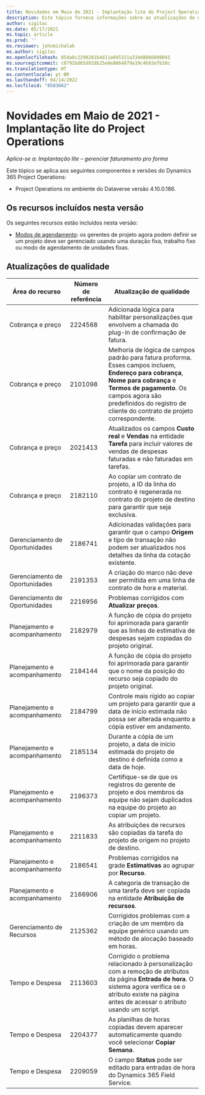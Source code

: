```yaml
---
title: Novidades em Maio de 2021 - Implantação lite do Project Operations
description: Este tópico fornece informações sobre as atualizações de qualidade disponíveis na versão de Maio de 2021 de implantação lite do Project Operations.
author: sigitac
ms.date: 05/17/2021
ms.topic: article
ms.prod: ''
ms.reviewer: johnmichalak
ms.author: sigitac
ms.openlocfilehash: 854a8c2290281b4d11a045321a334d8866806041
ms.sourcegitcommit: c0792bd65d92db25e0e8864879a19c4b93efb10c
ms.translationtype: HT
ms.contentlocale: pt-BR
ms.lasthandoff: 04/14/2022
ms.locfileid: "8583662"
---
```

# <a name="whats-new-may-2021---project-operations-lite-deployment"></a>Novidades em Maio de 2021 - Implantação lite do Project Operations

_Aplica-se a: Implantação lite – gerenciar faturamento pro forma_

Este tópico se aplica aos seguintes componentes e versões do Dynamics 365 Project Operations:

   - Project Operations no ambiente do Dataverse versão 4.10.0.186.

## <a name="features-included-in-this-release"></a>Os recursos incluídos nesta versão

Os seguintes recursos estão incluídos nesta versão:

- [Modos de agendamento](../../project-management/scheduling-modes.md): os gerentes de projeto agora podem definir se um projeto deve ser gerenciado usando uma duração fixa, trabalho fixo ou modo de agendamento de unidades fixas.

## <a name="quality-updates"></a>Atualizações de qualidade

| **Área do recurso** | **Número de referência** | **Atualização de qualidade** |
| --- | --- | --- |
| Cobrança e preço | 2224568 | Adicionada lógica para habilitar personalizações que envolvem a chamada do plug-in de confirmação de fatura. |
| Cobrança e preço | 2101098 | Melhoria de lógica de campos padrão para fatura proforma. Esses campos incluem, **Endereço para cobrança**, **Nome para cobrança** e **Termos de pagamento**. Os campos agora são predefinidos do registro de cliente do contrato de projeto correspondente. |
| Cobrança e preço | 2021413 | Atualizados os campos **Custo real** e **Vendas** na entidade **Tarefa** para incluir valores de vendas de despesas faturadas e não faturadas em tarefas. |
| Cobrança e preço | 2182110 | Ao copiar um contrato de projeto, a ID da linha do contrato é regenerada no contrato do projeto de destino para garantir que seja exclusiva. |
| Gerenciamento de Oportunidades | 2186741 | Adicionadas validações para garantir que o campo **Origem** e tipo de transação não podem ser atualizados nos detalhes da linha da cotação existente. |
| Gerenciamento de Oportunidades | 2191353 | A criação do marco não deve ser permitida em uma linha de contrato de hora e material. |
| Gerenciamento de Oportunidades | 2216956 | Problemas corrigidos com **Atualizar preços**. |
| Planejamento e acompanhamento | 2182979 | A função de cópia do projeto foi aprimorada para garantir que as linhas de estimativa de despesas sejam copiadas do projeto original. |
| Planejamento e acompanhamento | 2184144 | A função de cópia do projeto foi aprimorada para garantir que o nome da posição do recurso seja copiado do projeto original. |
| Planejamento e acompanhamento | 2184799 | Controle mais rígido ao copiar um projeto para garantir que a data de início estimada não possa ser alterada enquanto a cópia estiver em andamento. |
| Planejamento e acompanhamento | 2185134 | Durante a cópia de um projeto, a data de início estimada do projeto de destino é definida como a data de hoje. |
| Planejamento e acompanhamento | 2196373 | Certifique-se de que os registros do gerente de projeto e dos membros da equipe não sejam duplicados na equipe do projeto ao copiar um projeto. |
| Planejamento e acompanhamento | 2211833 | As atribuições de recursos são copiadas da tarefa do projeto de origem no projeto de destino. |
| Planejamento e acompanhamento | 2186541 | Problemas corrigidos na grade **Estimativas** ao agrupar por **Recurso**. |
| Planejamento e acompanhamento | 2166906 | A categoria de transação de uma tarefa deve ser copiada na entidade **Atribuição de recursos**. |
| Gerenciamento de Recursos | 2125362 | Corrigidos problemas com a criação de um membro da equipe genérico usando um método de alocação baseado em horas. |
| Tempo e Despesa | 2113603 | Corrigido o problema relacionado à personalização com a remoção de atributos da página **Entrada de hora**. O sistema agora verifica se o atributo existe na página antes de acessar o atributo usando um script. |
| Tempo e Despesa | 2204377 | As planilhas de horas copiadas devem aparecer automaticamente quando você selecionar **Copiar Semana**. |
| Tempo e Despesa | 2209059 | O campo **Status** pode ser editado para entradas de hora do Dynamics 365 Field Service. |
